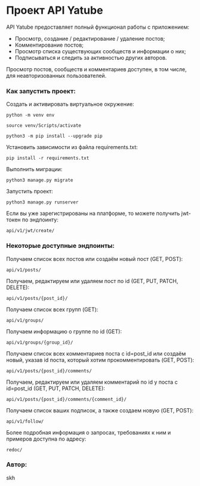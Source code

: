 # Проект API Yatube

API Yatube предоставляет полный функционал работы с приложением:

- Просмотр, создание / редактирование / удаление постов;
- Комментирование постов;
- Просмотр списка существующих сообществ и информации о них;
- Подписываться и следить за активностью других авторов.

Просмотр постов, сообществ и комментариев доступен, в том числе, для
неавторизованных пользователей.

### Как запустить проект:

Cоздать и активировать виртуальное окружение:

```
python -m venv env
```

```
source venv/Scripts/activate
```

```
python3 -m pip install --upgrade pip
```

Установить зависимости из файла requirements.txt:

```
pip install -r requirements.txt
```

Выполнить миграции:

```
python3 manage.py migrate
```

Запустить проект:

```
python3 manage.py runserver
```

Если вы уже зарегистрированы на платформе, то можете получить jwt-токен по
эндпоинту:
```
api/v1/jwt/create/
```

### Некоторые доступные эндпоинты:

Получаем список всех постов или создаём новый пост (GET, POST):

```
api/v1/posts/
```

Получаем, редактируем или удаляем пост по id (GET, PUT, PATCH, DELETE):

```
api/v1/posts/{post_id}/
```

Получаем список всех групп (GET):

```
api/v1/groups/
```

Получаем информацию о группе по id (GET):

```
api/v1/groups/{group_id}/
```

Получаем список всех комментариев поста с id=post_id или создаём новый, 
указав id поста, который хотим прокомментировать (GET, POST):

```
api/v1/posts/{post_id}/comments/
```

Получаем, редактируем или удаляем комментарий по id у поста с id=post_id 
(GET, PUT, PATCH, DELETE):

```
api/v1/posts/{post_id}/comments/{comment_id}/
```

Получаем список ваших подписок, а также создаем новую (GET, POST):

```
api/v1/follow/
```

Более подробная информация о запросах, требованиях к ним и примеров доступна
по адресу:

```
redoc/
```

### Автор:

skh
